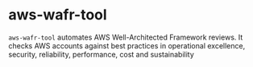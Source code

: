 # aws-wafr-tool
`aws-wafr-tool` automates AWS Well-Architected Framework reviews. It checks AWS accounts against best practices in operational excellence, security, reliability, performance, cost and sustainability
